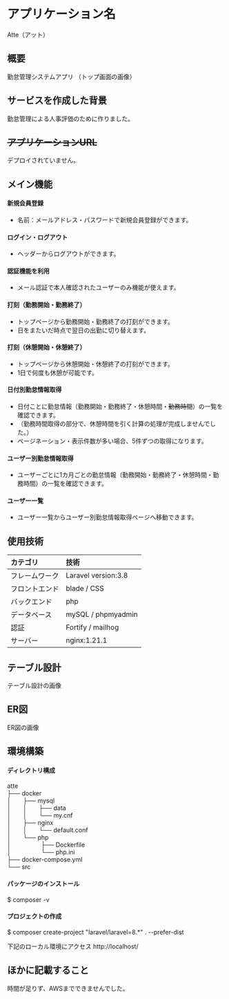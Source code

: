 # アプリケーション名
Atte（アット）

## 概要
勤怠管理システムアプリ
（トップ画面の画像）

## サービスを作成した背景
勤怠管理による人事評価のために作りました。

## ~~アプリケーションURL~~
デプロイされていません。

## メイン機能
#### 新規会員登録
- 名前：メールアドレス・パスワードで新規会員登録ができます。
#### ログイン・ログアウト
- ヘッダーからログアウトができます。
#### 認証機能を利用
- メール認証で本人確認されたユーザーのみ機能が使えます。
#### 打刻（勤務開始・勤務終了）
- トップページから勤務開始・勤務終了の打刻ができます。
- 日をまたいだ時点で翌日の出勤に切り替えます。
#### 打刻（休憩開始・休憩終了）
- トップページから休憩開始・休憩終了の打刻ができます。	
- 1日で何度も休憩が可能です。
#### 日付別勤怠情報取得
- 日付ことに勤怠情報（勤務開始・勤務終了・休憩時間・~~勤務時間~~）の一覧を確認できます。
- （勤務時間取得の部分で、休憩時間を引く計算の処理が完成しませんでした。）
- ページネーション・表示件数が多い場合、5件ずつの取得になります。
#### ユーザー別勤怠情報取得
- ユーザーごとに1カ月ごとの勤怠情報（勤務開始・勤務終了・休憩時間・勤務時間）の一覧を確認できます。
#### ユーザー一覧
- ユーザー一覧からユーザー別勤怠情報取得ページへ移動できます。

## 使用技術

| カテゴリ       | 技術  |
| :------------- | :------------ |
| フレームワーク | Laravel version:3.8 |
| フロントエンド | blade / CSS |
| バックエンド   | php |
| データベース   | mySQL / phpmyadmin |
| 認証           | Fortify / mailhog |
| サーバー       | nginx:1.21.1 |

## テーブル設計
テーブル設計の画像

## ER図
ER図の画像

## 環境構築

#### ディレクトリ構成
atte  
├── docker  
│&emsp;&emsp;├── mysql  
│&emsp;&emsp;│&emsp;&emsp;├── data  
│&emsp;&emsp;│&emsp;&emsp;└── my.cnf  
│&emsp;&emsp;├── nginx  
│&emsp;&emsp;│&emsp;&emsp;└── default.conf  
│&emsp;&emsp;└── php  
│&emsp;&emsp;&emsp;&emsp;&emsp;├── Dockerfile  
│&emsp;&emsp;&emsp;&emsp;&emsp;└── php.ini  
├── docker-compose.yml  
└── src  

#### パッケージのインストール
$ composer -v

#### プロジェクトの作成
$ composer create-project "laravel/laravel=8.*" . --prefer-dist

下記のローカル環境にアクセス
http://localhost/

## ほかに記載すること
時間が足りず、AWSまでできませんでした。
